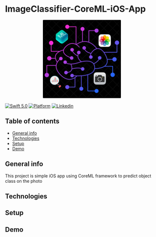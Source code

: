 # ImageClassifier-CoreML-iOS-App

<p align="center"><img src="ImageClassifier/Assets.xcassets/AppIcon.appiconset/1024.png" width="256" height="256" /></p>

[![Swift 5.0](https://img.shields.io/badge/Swift-5.0-orange.svg?style=flat)](https://developer.apple.com/swift/)
[![Platform](https://img.shields.io/badge/iOS-12.1-blue.svg?style=flat)](https://developer.apple.com/swift/)
[![Linkedin](https://img.shields.io/badge/Linkedin-@mnowak061-blue.svg?style=flat)](www.linkedin.com/in/michał-nowak-53075a17a)

## Table of contents
* [General info](#general-info)
* [Technologies](#technologies)
* [Setup](#setup)
* [Demo](#demo)

## General info
This project is simple iOS app using CoreML framework to predict object class on the photo
	
## Technologies
	
## Setup

## Demo
